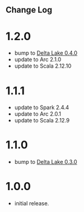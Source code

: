 ## Change Log

# 1.2.0

- bump to [Delta Lake 0.4.0](https://github.com/delta-io/delta/releases/tag/v0.4.0)
- update to Arc 2.1.0
- update to Scala 2.12.10

# 1.1.1

- update to Spark 2.4.4
- update to Arc 2.0.1
- update to Scala 2.12.9

# 1.1.0

- bump to [Delta Lake 0.3.0](https://github.com/delta-io/delta/releases/tag/v0.3.0)

# 1.0.0

- initial release.